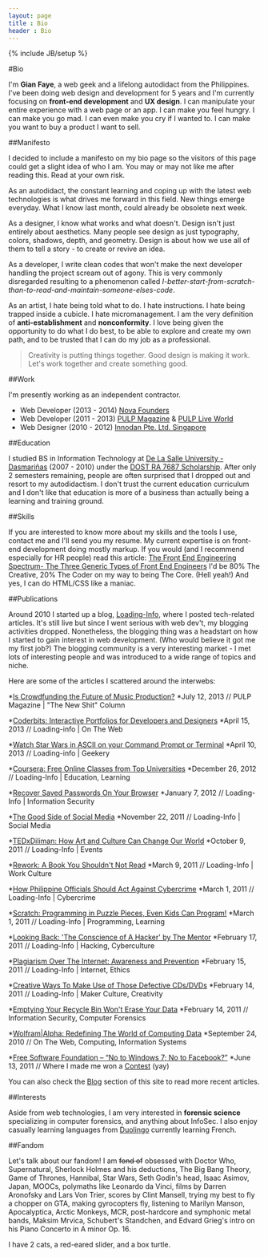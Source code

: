```yaml
---
layout: page
title : Bio
header : Bio
---
```

{% include JB/setup %}

#Bio

I'm **Gian Faye**, a web geek and a lifelong autodidact from the Philippines. I've been doing web design and development for 5 years and I'm currently focusing on **front-end development** and **UX design**. I can manipulate your entire experience with a web page or an app. I can make you feel hungry. I can make you go mad. I can even make you cry if I wanted to. I can make you want to buy a product I want to sell. 

##Manifesto

I decided to include a manifesto on my bio page so the visitors of this page could get a slight idea of who I am. You may or may not like me after reading this. Read at your own risk.

As an autodidact, the constant learning and coping up with the latest web technologies is what drives me forward in this field. New things emerge everyday. What I know last month, could already be obsolete next week.

As a designer, I know what works and what doesn't. Design isn't just entirely about aesthetics. Many people see design as just typography, colors, shadows, depth, and geometry. Design is about how we use all of them to tell a story - to create or revive an idea.

As a developer, I write clean codes that won't make the next developer handling the project scream out of agony. This is very commonly disregarded resulting to a phenomenon called *I-better-start-from-scratch-than-to-read-and-maintain-someone-elses-code*. 

As an artist, I hate being told what to do. I hate instructions. I hate being trapped inside a cubicle. I hate micromanagement. I am the very definition of **anti-establishment** and **nonconformity**. I love being given the opportunity to do what I do best, to be able to explore and create my own path, and to be trusted that I can do my job as a professional.

> Creativity is putting things together. Good design is making it work.
Let's work together and create something good.

##Work

I'm presently working as an independent contractor. 

* Web Developer (2013 - 2014) [Nova Founders](http://novafounders.com)
* Web Developer (2011 - 2013) [PULP Magazine](http://pulpmagazinelive.com) & [PULP Live World](http://pulpliveworld.com)
* Web Designer  (2010 - 2012) [Innodan Pte. Ltd. Singapore](http://www.innodan.com/)

##Education

I studied BS in Information Technology at [De La Salle University - Dasmariñas](http://www.dlsud.edu.ph/) (2007 - 2010) under the [DOST RA 7687 Scholarship](http://region4a.dost.gov.ph/databases/scho_details.php?studid=2897). After only 2 semesters remaining, people are often surprised that I dropped out and resort to my autodidactism. I don't trust the current education curriculum and I don't like that education is more of a business than actually being a learning and training ground. 

##Skills

If you are interested to know more about my skills and the tools I use, contact me and I'll send you my resume. My current expertise is on front-end development doing mostly markup. If you would (and I recommend especially for HR people) read this article: [The Front End Engineering Spectrum- The Three Generic Types of Front End Engineers](http://htmlcssjavascript.com/web/the-front-end-engineering-spectrum-the-three-generic-types-of-front-end-engineers/) I'd be 80% The Creative, 20% The Coder on my way to being The Core. (Hell yeah!) And yes, I can do HTML/CSS like a maniac.

##Publications

Around 2010 I started up a blog, [Loading-Info](http://the.loading-info.net), where I posted tech-related articles. It's still live but since I went serious with web dev't, my blogging activities dropped. Nonetheless, the blogging thing was a headstart on how I started to gain interest in web development. (Who would believe it got me my first job?) The blogging community is a very interesting market - I met lots of interesting people and was introduced to a wide range of topics and niche.

Here are some of the articles I scattered around the interwebs:

*[Is Crowdfunding the Future of Music Production?](http://pulpmagazinelive.com/column/new-shit/crowdfunding-future-of-music-production)
*July 12, 2013 // PULP Magazine | "The New Shit" Column

*[Coderbits: Interactive Portfolios for Developers and Designers](http://the.loading-info.net/2013/04/coderbits-interactive-portfolios.html)
*April 15, 2013 // Loading-info | On The Web

*[Watch Star Wars in ASCII on your Command Prompt or Terminal](http://the.loading-info.net/2013/04/watch-star-wars-in-ascii.html)
*April 10, 2013 // Loading-info | Geekery

*[Coursera: Free Online Classes from Top Universities](http://the.loading-info.net/2012/12/coursera-free-online-courses.html)
*December 26, 2012 // Loading-Info | Education, Learning

*[Recover Saved Passwords On Your Browser](http://the.loading-info.net/2012/01/recover-saved-passwords-on-your-browser.html)
*January 7, 2012 // Loading-Info | Information Security

*[The Good Side of Social Media](http://the.loading-info.net/2011/11/lolo-luis-missing-case-solved-good-side.html)
*November 22, 2011 // Loading-Info | Social Media

*[TEDxDiliman: How Art and Culture Can Change Our World](http://the.loading-info.net/2011/10/tedxdiliman-how-art-and-culture-can.html)
*October 9, 2011 // Loading-Info | Events

*[Rework: A Book You Shouldn't Not Read](http://the.loading-info.net/2011/03/rework-book-you-shouldnt-not-read.html)
*March 9, 2011 // Loading-Info | Work Culture

*[How Philippine Officials Should Act Against Cybercrime](http://the.loading-info.net/2011/03/how-philippine-officials-should-act.html)
*March 1, 2011 // Loading-Info | Cybercrime

*[Scratch: Programming in Puzzle Pieces, Even Kids Can Program!](http://the.loading-info.net/2011/02/scratch-programming-in-puzzle-pieces.html)
*March 1, 2011 // Loading-Info | Programming, Learning

*[Looking Back: 'The Conscience of A Hacker' by The Mentor](http://the.loading-info.net/2011/02/looking-back-conscience-of-hacker-by.html)
*February 17, 2011 // Loading-Info | Hacking, Cyberculture

*[Plagiarism Over The Internet: Awareness and Prevention](http://the.loading-info.net/2011/02/plagiarism-over-internet-awareness-and.html)
*February 15, 2011 // Loading-Info | Internet, Ethics

*[Creative Ways To Make Use of Those Defective CDs/DVDs](http://the.loading-info.net/2011/02/creative-ways-to-make-use-of-those.html)
*February 14, 2011 // Loading-Info | Maker Culture, Creativity

*[Emptying Your Recycle Bin Won't Erase Your Data](http://the.loading-info.net/2011/02/emptying-your-recycle-bin-wont-erase.html)
*February 14, 2011 // Information Security, Computer Forensics

*[Wolfram|Alpha: Redefining The World of Computing Data](http://the.loading-info.net/2010/09/wolframalpha-redefining-world-of.html)
*September 24, 2010 // On The Web, Computing, Information Systems

*[Free Software Foundation – “No to Windows 7; No to Facebook?”](http://www.blogengage.com/blogger/free-software-foundation-no-to-windows-7-no-to-facebook/)
*June 13, 2011 // Where I made me won a [Contest](http://www.blogengage.com/blogger/the-june-2011-blogger-spotlight-winners/) (yay)

You can also check the [Blog](/posts) section of this site to read more recent articles.

##Interests

Aside from web technologies, I am very interested in **forensic science** specializing in computer forensics, and anything about InfoSec. I also enjoy casually learning languages from [Duolingo](http://duolingo.com) currently learning French.

##Fandom

Let's talk about our fandom! I am <s>fond of</s> obsessed with Doctor Who, Supernatural, Sherlock Holmes and his deductions, The Big Bang Theory, Game of Thrones, Hannibal, Star Wars, Seth Godin's head, Isaac Asimov, Japan, MOOCs, polymaths like Leonardo da Vinci, films by Darren Aronofsky and Lars Von Trier, scores by Clint Mansell, trying my best to fly a chopper on GTA, making gyrocopters fly, listening to Marilyn Manson, Apocalyptica, Arctic Monkeys, MCR, post-hardcore and symphonic metal bands, Maksim Mrvica, Schubert's Standchen, and Edvard Grieg's intro on his Piano Concerto in A minor Op. 16. 

I have 2 cats, a red-eared slider, and a box turtle.

